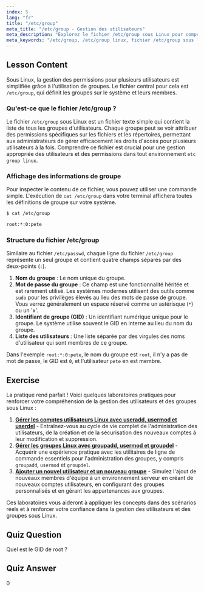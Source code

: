 ```yaml
---
index: 5
lang: "fr"
title: "/etc/group"
meta_title: "/etc/group - Gestion des utilisateurs"
meta_description: "Explorez le fichier /etc/group sous Linux pour comprendre la gestion des groupes. Apprenez à visualiser les données des groupes avec cat /etc/group, et comprenez la structure incluant le GID et les listes d'utilisateurs. Ce guide couvre l'essentiel du fichier etc group linux."
meta_keywords: "/etc/group, /etc/group linux, fichier /etc/group sous linux, cat /etc/group, etc group linux, gestion des groupes, GID, permissions Linux, groupes Linux"
---
```


## Lesson Content

Sous Linux, la gestion des permissions pour plusieurs utilisateurs est simplifiée grâce à l'utilisation de groupes. Le fichier central pour cela est `/etc/group`, qui définit les groupes sur le système et leurs membres.

### Qu'est-ce que le fichier /etc/group ?

Le fichier `/etc/group` sous Linux est un fichier texte simple qui contient la liste de tous les groupes d'utilisateurs. Chaque groupe peut se voir attribuer des permissions spécifiques sur les fichiers et les répertoires, permettant aux administrateurs de gérer efficacement les droits d'accès pour plusieurs utilisateurs à la fois. Comprendre ce fichier est crucial pour une gestion appropriée des utilisateurs et des permissions dans tout environnement `etc group linux`.

### Affichage des informations de groupe

Pour inspecter le contenu de ce fichier, vous pouvez utiliser une commande simple. L'exécution de `cat /etc/group` dans votre terminal affichera toutes les définitions de groupe sur votre système.

```bash
$ cat /etc/group

root:*:0:pete
```

### Structure du fichier /etc/group

Similaire au fichier `/etc/passwd`, chaque ligne du fichier `/etc/group` représente un seul groupe et contient quatre champs séparés par des deux-points (`:`).

1. **Nom du groupe** : Le nom unique du groupe.
2. **Mot de passe du groupe** : Ce champ est une fonctionnalité héritée et est rarement utilisé. Les systèmes modernes utilisent des outils comme `sudo` pour les privilèges élevés au lieu des mots de passe de groupe. Vous verrez généralement un espace réservé comme un astérisque (`*`) ou un 'x'.
3. **Identifiant de groupe (GID)** : Un identifiant numérique unique pour le groupe. Le système utilise souvent le GID en interne au lieu du nom du groupe.
4. **Liste des utilisateurs** : Une liste séparée par des virgules des noms d'utilisateur qui sont membres de ce groupe.

Dans l'exemple `root:*:0:pete`, le nom du groupe est `root`, il n'y a pas de mot de passe, le GID est `0`, et l'utilisateur `pete` en est membre.

## Exercise

La pratique rend parfait ! Voici quelques laboratoires pratiques pour renforcer votre compréhension de la gestion des utilisateurs et des groupes sous Linux :

1. **[Gérer les comptes utilisateurs Linux avec useradd, usermod et userdel](https://labex.io/fr/labs/comptia-manage-linux-user-accounts-with-useradd-usermod-and-userdel-590837)** - Entraînez-vous au cycle de vie complet de l'administration des utilisateurs, de la création et de la sécurisation des nouveaux comptes à leur modification et suppression.
2. **[Gérer les groupes Linux avec groupadd, usermod et groupdel](https://labex.io/fr/labs/comptia-manage-linux-groups-with-groupadd-usermod-and-groupdel-590836)** - Acquérir une expérience pratique avec les utilitaires de ligne de commande essentiels pour l'administration des groupes, y compris `groupadd`, `usermod` et `groupdel`.
3. **[Ajouter un nouvel utilisateur et un nouveau groupe](https://labex.io/fr/labs/linux-add-new-user-and-group-17987)** - Simulez l'ajout de nouveaux membres d'équipe à un environnement serveur en créant de nouveaux comptes utilisateurs, en configurant des groupes personnalisés et en gérant les appartenances aux groupes.

Ces laboratoires vous aideront à appliquer les concepts dans des scénarios réels et à renforcer votre confiance dans la gestion des utilisateurs et des groupes sous Linux.

## Quiz Question

Quel est le GID de root ?

## Quiz Answer

0
